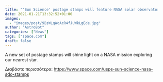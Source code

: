 ```yaml
---
title: "'Sun Science' postage stamps will feature NASA solar observatory images"
date: 2021-01-21T13:32:52+01:00
images:
  - "images/post/9BzWLqWoAcR4fJuWkLgEde.jpg"
author: "AstroBot"
categories: ["News"]
tags: ["space.com"]
draft: false
---
```


A new set of postage stamps will shine light on a NASA mission exploring our nearest star. 

Διαβάστε περισσότερα: https://www.space.com/usps-sun-science-nasa-sdo-stamps
